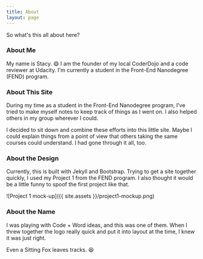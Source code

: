 ```yaml
---
title: About
layout: page
---
```



So what's this all about here?


### About Me ###

My name is Stacy. :smile: I am the founder of my local CoderDojo and a code
reviewer at Udacity. I'm currently a student in the	Front-End Nanodegree (FEND)
program.


### About This Site ###

During my time as a student in the Front-End Nanodegree program, I've  tried to
make myself notes to keep track of things as I went on. I also helped others in
my group wherever I could.

I decided to sit down and combine these efforts into this little site. Maybe I
could explain things from a point of view that others taking the same courses
could understand. I had gone through it all, too.


### About the Design ###

Currently, this is built with Jekyll and Bootstrap. Trying to get a site
together quickly, I used my Project 1 from the FEND program. I also thought it
would be a little funny to spoof the first project like that.

![Project 1 mock-up]({{ site.assets }}/project1-mockup.png)


### About the Name ###

I was playing with Code + Word ideas, and this was one of them. When I threw
together the logo really quick and put it into layout at the time, I knew it was
just right.

Even a Sitting Fox leaves tracks. :laughing: